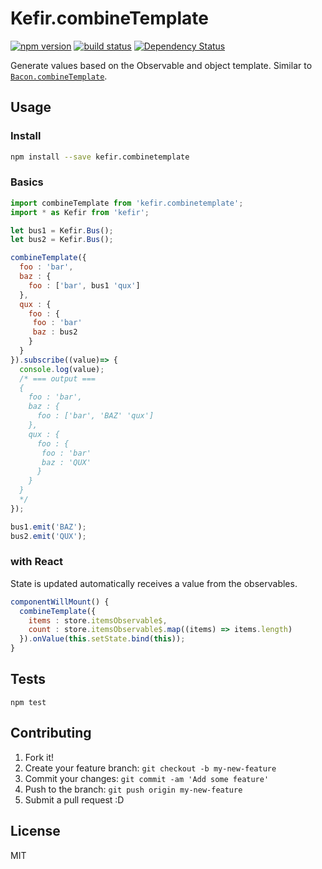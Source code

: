 # Kefir.combineTemplate

[![npm version][npm-image]][npm-url] [![build status][circle-image]][circle-url] [![Dependency Status][deps-image]][deps-url]

Generate values  based on the Observable and object template. Similar to [`Bacon.combineTemplate`](https://github.com/baconjs/bacon.js#observable-combine).

## Usage

### Install

```bash
npm install --save kefir.combinetemplate
```

### Basics

```javascript
import combineTemplate from 'kefir.combinetemplate';
import * as Kefir from 'kefir';

let bus1 = Kefir.Bus();
let bus2 = Kefir.Bus();

combineTemplate({
  foo : 'bar',
  baz : {
    foo : ['bar', bus1 'qux']
  },
  qux : {
    foo : {
     foo : 'bar'
     baz : bus2
    }
  }
}).subscribe((value)=> {
  console.log(value);
  /* === output ===
  {
    foo : 'bar',
    baz : {
      foo : ['bar', 'BAZ' 'qux']
    },
    qux : {
      foo : {
       foo : 'bar'
       baz : 'QUX'
      }
    }
  }
  */
});

bus1.emit('BAZ');
bus2.emit('QUX');
```

### with React

State is updated automatically receives a value from the observables.

```javascript
componentWillMount() {
  combineTemplate({
    items : store.itemsObservable$,
    count : store.itemsObservable$.map((items) => items.length)
  }).onValue(this.setState.bind(this));
}
```

## Tests

```
npm test
```

## Contributing

1. Fork it!
2. Create your feature branch: `git checkout -b my-new-feature`
3. Commit your changes: `git commit -am 'Add some feature'`
4. Push to the branch: `git push origin my-new-feature`
5. Submit a pull request :D

## License

MIT

[npm-image]: https://img.shields.io/npm/v/kefir.combinetemplate.svg
[npm-url]: https://npmjs.org/package/kefir.combinetemplate
[circle-image]: https://circleci.com/gh/ahomu/kefir.combinetemplate.svg?style=shield&circle-token=0a4ff3695cb9fb9a7301ae6d43ba14f4ba1e0848
[circle-url]: https://circleci.com/gh/ahomu/kefir.combinetemplate
[deps-image]: https://david-dm.org/ahomu/kefir.combinetemplate.svg
[deps-url]: https://david-dm.org/ahomu/kefir.combinetemplate
